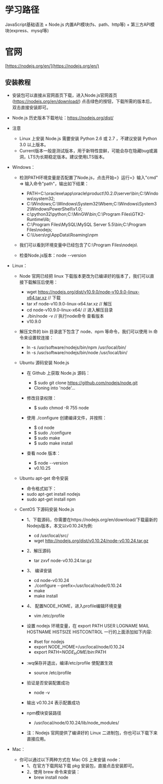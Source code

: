 # 学习路径
JavaScript基础语法 + Node.js 内置API模块(fs、path、http等) + 第三方API模块(express、mysql等)

# 官网
[https://nodejs.org/en/](https://nodejs.org/en/)

## 安装教程

* 安装包可以直接从官网首页下载，进入Node.js官网首页(https://nodejs.org/en/download/)
    点击绿色的按钮，下载所需的版本后，双击直接安装即可。
* Node.js 历史版本下载地址：https://nodejs.org/dist/
* 注意
    * Linux 上安装 Node.js 需要安装 Python 2.6 或 2.7 ，不建议安装 Python 3.0 以上版本。
    * Current版本一般是测试版本，用于新特性尝鲜，可能会存在隐藏bug或漏洞，LTS为长期稳定版本。建议使用LTS版本。

* Windows： 
    * 检测PATH环境变量是否配置了Node.js，点击开始=》运行=》输入"cmd" => 输入命令"path"，输出如下结果：
        * PATH=C:\oraclexe\app\oracle\product\10.2.0\server\bin;C:\Windows\system32;
        * C:\Windows;C:\Windows\System32\Wbem;C:\Windows\System32\WindowsPowerShell\v1.0\;
        * c:\python32\python;C:\MinGW\bin;C:\Program Files\GTK2-Runtime\lib;
        * C:\Program Files\MySQL\MySQL Server 5.5\bin;C:\Program Files\nodejs\;
        * C:\Users\rg\AppData\Roaming\npm
    * 我们可以看到环境变量中已经包含了C:\Program Files\nodejs\
        
    * 检查Node.js版本：node --version  

* Linux：
    * Node 官网已经把 linux 下载版本更改为已编译好的版本了，我们可以直接下载解压后使用：
        * wget https://nodejs.org/dist/v10.9.0/node-v10.9.0-linux-x64.tar.xz    // 下载
        * tar xf  node-v10.9.0-linux-x64.tar.xz       // 解压
        * cd node-v10.9.0-linux-x64/                  // 进入解压目录
        * ./bin/node -v                               // 执行node命令 查看版本
        * v10.9.0

    * 解压文件的 bin 目录底下包含了 node、npm 等命令，我们可以使用 ln 命令来设置软连接：
        * ln -s /usr/software/nodejs/bin/npm   /usr/local/bin/ 
        * ln -s /usr/software/nodejs/bin/node   /usr/local/bin/


    * Ubuntu 源码安装 Node.js
        * 在 Github 上获取 Node.js 源码：
            * $ sudo git clone https://github.com/nodejs/node.git
            * Cloning into 'node'...

        * 修改目录权限：
            * $ sudo chmod -R 755 node

        * 使用 ./configure 创建编译文件，并按照：
            * $ cd node
            * $ sudo ./configure
            * $ sudo make
            * $ sudo make install

        * 查看 node 版本：
            * $ node --version
            * v0.10.25


    * Ubuntu apt-get 命令安装
        * 命令格式如下：
        * sudo apt-get install nodejs
        * sudo apt-get install npm


    * CentOS 下源码安装 Node.js
        * 1、下载源码，你需要在https://nodejs.org/en/download/下载最新的Nodejs版本，本文以v0.10.24为例:
             * cd /usr/local/src/
             * wget http://nodejs.org/dist/v0.10.24/node-v0.10.24.tar.gz

        * 2、解压源码
            * tar zxvf node-v0.10.24.tar.gz

        * 3、 编译安装
            * cd node-v0.10.24
            * ./configure --prefix=/usr/local/node/0.10.24
            * make
            * make install

        * 4、 配置NODE_HOME，进入profile编辑环境变量
            * vim /etc/profile

        * 设置 nodejs 环境变量，在 export PATH USER LOGNAME MAIL HOSTNAME HISTSIZE HISTCONTROL 一行的上面添加如下内容:

            * #set for nodejs
            * export NODE_HOME=/usr/local/node/0.10.24
            * export PATH=$NODE_HOME/bin:$PATH

        * :wq保存并退出，编译/etc/profile 使配置生效
            * source /etc/profile

        * 验证是否安装配置成功
            * node -v

        * 输出 v0.10.24 表示配置成功

        * npm模块安装路径
            * /usr/local/node/0.10.24/lib/node_modules/

        * 注：Nodejs 官网提供了编译好的 Linux 二进制包，你也可以下载下来直接应用。

* Mac：
    * 你可以通过以下两种方式在 Mac OS 上来安装 node：
        * 1、在官方下载网站下载 pkg 安装包，直接点击安装即可。
        * 2、使用 brew 命令来安装：
            * brew install node